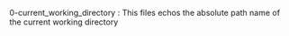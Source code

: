 
0-current_working_directory : This files echos the absolute path name of the current working directory
